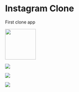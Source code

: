 # Instagram Clone

First clone app

<img src="https://i.hizliresim.com/nl88p27.png" width="100">

![](https://i.hizliresim.com/9tnyuz8.png)

![](https://i.hizliresim.com/rmx51ph.png)

![](https://i.hizliresim.com/5n1t7za.png)

